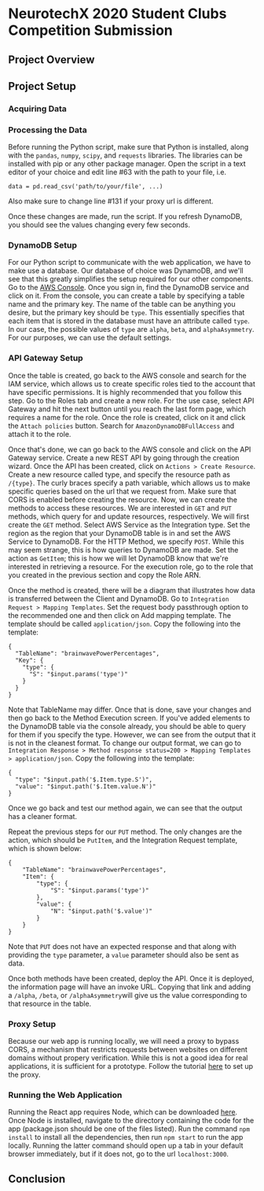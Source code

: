 # NeurotechX 2020 Student Clubs Competition Submission

## Project Overview

## Project Setup

### Acquiring Data

### Processing the Data
Before running the Python script, make sure that Python is installed, along with the ```pandas```, ```numpy```, ```scipy```, and ```requests``` libraries. The libraries can be installed with pip or any other package manager. Open the script in a text editor of your choice and edit line #63 with the path to your file, i.e. 
```
data = pd.read_csv('path/to/your/file', ...)
```
Also make sure to change line #131 if your proxy url is different.

Once these changes are made, run the script. If you refresh DynamoDB, you should see the values changing every few seconds.

### DynamoDB Setup
For our Python script to communicate with the web application, we have to make use a database. Our database of choice was DynamoDB, and we'll see that this greatly simplifies the setup required for our other components. Go to the [AWS Console](https://aws.amazon.com/console/). Once you sign in, find the DynamoDB service and click on it. From the console, you can create a table by specifying a table name and the primary key. The name of the table can be anything you desire, but the primary key should be ```type```. This essentially specifies that each item that is stored in the database must have an attribute called ```type```. In our case, the possible values of ```type``` are ```alpha```, ```beta```, and ```alphaAsymmetry```. For our purposes, we can use the default settings. 

### API Gateway Setup
Once the table is created, go back to the AWS console and search for the IAM service, which allows us to create specific roles tied to the account that have specific permissions. It is highly recommended that you follow this step. Go to the Roles tab and create a new role. For the use case, select API Gateway and hit the next button until you reach the last form page, which requires a name for the role. Once the role is created, click on it and click the ```Attach policies``` button. Search for ```AmazonDynamoDBFullAccess``` and attach it to the role.

Once that's done, we can go back to the AWS console and click on the API Gateway service. Create a new REST API by going through the creation wizard. Once the API has been created, click on ```Actions > Create Resource```. Create a new resource called type, and specify the resource path as ```/{type}```. The curly braces specify a path variable, which allows us to make specific queries based on the url that we request from. Make sure that CORS is enabled before creating the resource. Now, we can create the methods to access these resources. We are interested in ```GET``` and ```PUT``` methods, which query for and update resources, respectively. We will first create the ```GET``` method. Select AWS Service as the Integration type. Set the region as the region that your DynamoDB table is in and set the AWS Service to DynamoDB. For the HTTP Method, we specify ```POST```. While this may seem strange, this is how queries to DynamoDB are made. Set the action as ```GetItem```; this is how we will let DynamoDB know that we're interested in retrieving a resource. For the execution role, go to the role that you created in the previous section and copy the Role ARN. 

Once the method is created, there will be a diagram that illustrates how data is transferred between the Client and DynamoDB. Go to ```Integration Request > Mapping Templates```. Set the request body passthrough option to the recommended one and then click on Add mapping template. The template should be called ```application/json```. Copy the following into the template: 
```
{
  "TableName": "brainwavePowerPercentages",
  "Key": {
    "type": {
      "S": "$input.params('type')"
    }
  }
}
```

Note that TableName may differ. Once that is done, save your changes and then go back to the Method Execution screen. If you've added elements to the DynamoDB table via the console already, you should be able to query for them if you specify the type. However, we can see from the output that it is not in the cleanest format. To change our output format, we can go to ```Integration Response > Method response status=200 > Mapping Templates > application/json```. Copy the following into the template: 
```
{
  "type": "$input.path('$.Item.type.S')",
  "value": "$input.path('$.Item.value.N')"
}
```

Once we go back and test our method again, we can see that the output has a cleaner format. 

Repeat the previous steps for our ```PUT``` method. The only changes are the action, which should be ```PutItem```, and the Integration Request template, which is shown below:
```
{
    "TableName": "brainwavePowerPercentages",
    "Item": {
    	"type": {
            "S": "$input.params('type')"
        },
        "value": {
            "N": "$input.path('$.value')"
        }
    }
}
```

Note that ```PUT``` does not have an expected response and that along with providing the ```type``` parameter, a ```value``` parameter should also be sent as data. 

Once both methods have been created, deploy the API. Once it is deployed, the information page will have an invoke URL. Copying that link and adding a ```/alpha```, ```/beta```, or ```/alphaAsymmetry```will give us the value corresponding to that resource in the table. 

### Proxy Setup
Because our web app is running locally, we will need a proxy to bypass CORS, a mechanism that restricts requests between websites on different domains without propery verification. While this is not a good idea for real applications, it is sufficient for a prototype. Follow the tutorial [here](https://www.npmjs.com/package/local-cors-proxy) to set up the proxy. 

### Running the Web Application
Running the React app requires Node, which can be downloaded [here](https://nodejs.org/en/download/). Once Node is installed, navigate to the directory containing the code for the app (package.json should be one of the files listed). Run the command ```npm install``` to install all the dependencies, then run ```npm start``` to run the app locally. Running the latter command should open up a tab in your default browser immediately, but if it does not, go to the url ```localhost:3000```. 

## Conclusion
